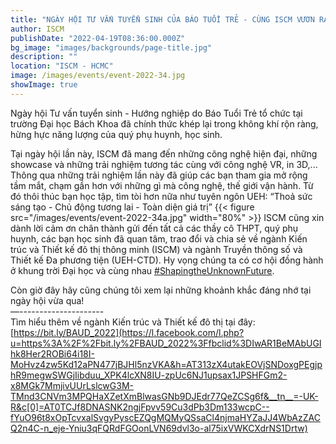 ```yaml
---
title: "NGÀY HỘI TƯ VẤN TUYỂN SINH CỦA BÁO TUỔI TRẺ - CÙNG ISCM VƯƠN RA BIỂN LỚN 2022"
author: ISCM
publishDate: "2022-04-19T08:36:00.000Z"
bg_image: "images/backgrounds/page-title.jpg"
description: "" 
location: "ISCM - HCMC"
image: /images/events/event-2022-34.jpg
showImage: true
---
```

Ngày hội Tư vấn tuyển sinh - Hướng nghiệp do Báo Tuổi Trẻ tổ chức tại trường Đại học Bách Khoa đã chính thức khép lại trong không khí rộn ràng, hừng hực năng lượng của quý phụ huynh, học sinh.

Tại ngày hội lần này, ISCM đã mang đến những công nghệ hiện đại, những showcase và những trải nghiệm tương tác cùng với công nghệ VR, in 3D,... Thông qua những trải nghiệm lần này đã giúp các bạn tham gia mở rộng tầm mắt, chạm gần hơn với những gì mà công nghệ, thế giới vận hành. Từ đó thôi thúc bạn học tập, tìm tòi hơn nữa như tuyên ngôn UEH: “Thoả sức sáng tạo - Chủ động tương lai - Toàn diện giá trị”
{{< figure src="/images/events/event-2022-34a.jpg" width="80%" >}}
ISCM cũng xin dành lời cảm ơn chân thành gửi đến tất cả các thầy cô THPT, quý phụ huynh, các bạn học sinh đã quan tâm, trao đổi và chia sẻ về ngành Kiến trúc và Thiết kế đô thị thông minh (ISCM) và ngành Truyền thông số và Thiết kế Đa phương tiện (UEH-CTD). Hy vọng chúng ta có cơ hội đồng hành ở khung trời Đại học và cùng nhau [#ShapingtheUnknownFuture](https://www.facebook.com/hashtag/shapingtheunknownfuture?__eep__=6&__cft__[0]=AZUlzvIOStVKaCmJQA--95GuxFq9PWJOmCC5PcEywWFhJKuzusFork5V2odZr1Aa6fy6nUwfcLGeElwEvZIfZz0gRIrNOztbd1aUS1ihMDY0fEBhJn3z_g1mMBtS5JMhpkc&__tn__=*NK-R).

Còn giờ đây hãy cũng chúng tôi xem lại những khoảnh khắc đáng nhớ tại ngày hội vừa qua!\
—---------------------\
Tìm hiểu thêm về ngành Kiến trúc và Thiết kế đô thị tại đây: [https://bit.ly/BAUD_2022](https://l.facebook.com/l.php?u=https%3A%2F%2Fbit.ly%2FBAUD_2022%3Ffbclid%3DIwAR1BeMAbUGIhk8Her2ROBi64i18I-MoHvz4zw5Kd12aPN477jBJHl5nzVKA&h=AT313zX4utakEOVjSNDoxgPEgjphR9megwSWGjIibduu_XPK4lcXN8IU-zpUc6NJ1upsax1JPSHFGm2-x8MGk7MmjivUUrLslcwG3M-TMnd3CNVm3MPQHaXZetXmBlwasGNb9DJEdr77QeZCSg6f&__tn__=-UK-R&c[0]=AT0TCJf8DNASNK2ngjFpvv59Cu3dPb3Dm133wcpC--fYuO96t8xOpTcvxalSvgyPyscEZQgMQMyQSsaCl4njmaHYZaJJ4WbAzZACQ2n4C-n_eje-Yniu3qFQRdFGOonLVN69dvl3o-al75ixVWKCXdrNS1Drtw)